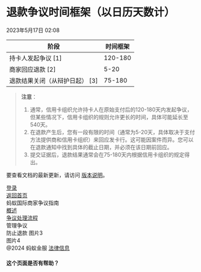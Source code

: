 **退款争议时间框架（以日历天数计）**
========================================

2023年5月17日 02:08

| **阶段** | **时间框架** |
| --- | --- |
| 持卡人发起争议 [1] | 120-180 |
| 商家回应退款 [2] | 5-20 |
| 退款结果关闭（从辩护日起） [3] | 75-180 |

> **注意**：
>
> 1. 通常，信用卡组织允许持卡人在原始支付后的120-180天内发起争议，但某些情况下，信用卡组织的规则允许更长的时间，具体可能延长至540天。
> 2. 在退款产生后，您有一段有限的时间（通常为5-20天，具体取决于支付方法提供商和信用卡组织）来回应发卡行。这可能因案件而异。您可以在退款通知中找到具体的截止日期，并必须在该日期前回应。
> 3. 提交证据后，退款结果通常会在75-180天内根据信用卡组织的规定得出。  

要查看文档的最新更新，请访问 [版本说明](https://global.alipay.com/docs/releasenotes)。

[登录](https://global.alipay.com/ilogin/account_login.htm?goto=https%3A%2F%2Fglobal.alipay.com%2Fdocs%2Fac%2Fdispute%2Ftimeframe)  
[返回首页](../../)  
蚂蚁国际商家争议指南  
[概述](/docs/ac/dispute/overview)  
[争议处理流程](/docs/ac/dispute/process)  
管理争议  
防止退款
图片3  
图片4  
@2024 蚂蚁金服 [法律信息](https://global.alipay.com/docs/ac/platform/membership)  
#### 这个页面是否有帮助？